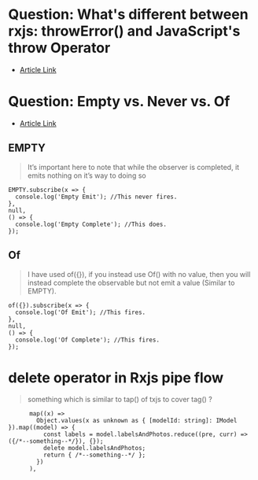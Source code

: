 
# Question: What's different between rxjs: throwError() and JavaScript's throw Operator
- [Article Link](https://rxjs-course.dev/course/error-handling/throw-error-operator/)

# Question: Empty vs. Never vs. Of
- [Article Link](https://upmostly.com/angular/empty-vs-never-vs-of-in-rxjs-angular)
## EMPTY
> It’s important here to note that while the observer is completed, it emits nothing on it’s way to doing so
```
EMPTY.subscribe(x => {
  console.log('Empty Emit'); //This never fires. 
}, 
null, 
() => {
  console.log('Empty Complete'); //This does. 
});
```
## Of
> I have used of({}), if you instead use Of() with no value, then you will instead complete the observable but not emit a value (Similar to EMPTY).
```
of({}).subscribe(x => {
  console.log('Of Emit'); //This fires. 
}, 
null, 
() => {
  console.log('Of Complete'); //This fires. 
});
```
# delete operator in Rxjs pipe flow
> something which is similar to tap() of txjs to cover tag() ? 
```
      map((x) =>
        Object.values(x as unknown as { [modelId: string]: IModel }).map((model) => {
          const labels = model.labelsAndPhotos.reduce((pre, curr) => ({/*--something--*/}), {});
          delete model.labelsAndPhotos;
          return { /*--something--*/ };
        })
      ),
```     
